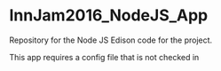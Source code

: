 # InnJam2016_NodeJS_App
Repository for the Node JS Edison code for the project.

This app requires a config file that is not checked in
